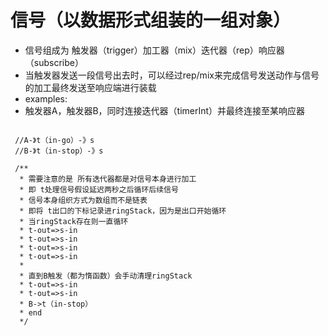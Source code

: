 # 信号（以数据形式组装的一组对象）
- 信号组成为 触发器（trigger）加工器（mix）迭代器（rep）响应器（subscribe）
- 当触发器发送一段信号出去时，可以经过rep/mix来完成信号发送动作与信号的加工最终发送至响应端进行装载
- examples:
- 触发器A，触发器B，同时连接迭代器（timerInt）并最终连接至某响应器
```tsx

 //A-》t（in-go）-》s
 //B-》t（in-stop）-》s

 /**
  * 需要注意的是 所有迭代器都是对信号本身进行加工
  * 即 t处理信号假设延迟两秒之后循环后续信号
  * 信号本身组织方式为数组而不是链表
  * 即将 t出口的下标记录进ringStack，因为是出口开始循环
  * 当ringStack存在则一直循环
  * t-out=>s-in
  * t-out=>s-in
  * t-out=>s-in
  * t-out=>s-in
  * 
  * 直到B触发（都为惰函数）会手动清理ringStack
  * t-out=>s-in
  * t-out=>s-in
  * B->t（in-stop）
  * end
  */
```